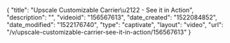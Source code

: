 {
    "title": "Upscale Customizable Carrier\u2122  - See it in Action",
    "description": "",
    "videoid": "156567613",
    "date_created": "1522084852",
    "date_modified": "1522176740",
    "type": "captivate",
    "layout": "video",
    "url": "\/v\/upscale-customizable-carrier-see-it-in-action\/156567613"
}
